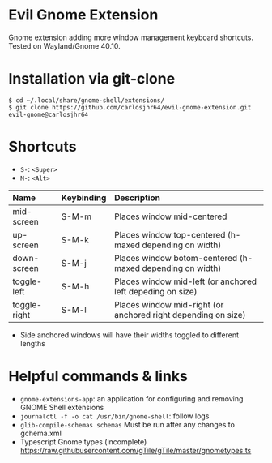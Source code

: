# Evil Gnome Extension
Gnome extension adding more window management keyboard shortcuts.
Tested on Wayland/Gnome 40.10.

# Installation via git-clone
```shell
$ cd ~/.local/share/gnome-shell/extensions/
$ git clone https://github.com/carlosjhr64/evil-gnome-extension.git evil-gnome@carlosjhr64
```

# Shortcuts

* `S-`: `<Super>`
* `M-`: `<Alt>`

| Name         | Keybinding | Description |
| :---         | :---       | :---        |
| mid-screen   | S-M-m      | Places window mid-centered |
| up-screen    | S-M-k      | Places window top-centered (h-maxed depending on width)|
| down-screen  | S-M-j      | Places window botom-centered (h-maxed depending on width)|
| toggle-left  | S-M-h      | Places window mid-left (or anchored left depeding on size)|
| toggle-right | S-M-l      | Places window mid-right (or anchored right depending on size)|

* Side anchored windows will have their widths toggled to different lengths

# Helpful commands & links
* `gnome-extensions-app`: an application for configuring and removing GNOME Shell extensions
* `journalctl -f -o cat /usr/bin/gnome-shell`: follow logs
* `glib-compile-schemas schemas` Must be run after any changes to gchema.xml
* Typescript Gnome types (incomplete) https://raw.githubusercontent.com/gTile/gTile/master/gnometypes.ts
